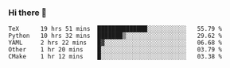 ### Hi there 👋

<!--
**skywalkerwang98/skywalkerwang98** is a ✨ _special_ ✨ repository because its `README.md` (this file) appears on your GitHub profile.

Here are some ideas to get you started:

- 🔭 I’m currently working on ...
- 🌱 I’m currently learning ...
- 👯 I’m looking to collaborate on ...
- 🤔 I’m looking for help with ...
- 💬 Ask me about ...
- 📫 How to reach me: ...
- 😄 Pronouns: ...
- ⚡ Fun fact: ...
-->

<!--START_SECTION:waka-->
```text
TeX      19 hrs 51 mins  ██████████████░░░░░░░░░░░   55.79 % 
Python   10 hrs 32 mins  ███████▒░░░░░░░░░░░░░░░░░   29.62 % 
YAML     2 hrs 22 mins   █▓░░░░░░░░░░░░░░░░░░░░░░░   06.68 % 
Other    1 hr 20 mins    █░░░░░░░░░░░░░░░░░░░░░░░░   03.79 % 
CMake    1 hr 12 mins    █░░░░░░░░░░░░░░░░░░░░░░░░   03.38 % 
```
<!--END_SECTION:waka-->
